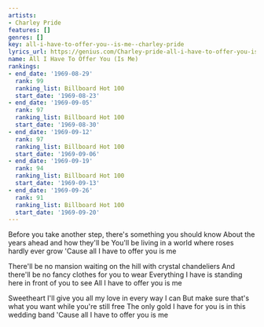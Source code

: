 ```yaml
---
artists:
- Charley Pride
features: []
genres: []
key: all-i-have-to-offer-you--is-me--charley-pride
lyrics_url: https://genius.com/Charley-pride-all-i-have-to-offer-you-is-me-lyrics
name: All I Have To Offer You (Is Me)
rankings:
- end_date: '1969-08-29'
  rank: 99
  ranking_list: Billboard Hot 100
  start_date: '1969-08-23'
- end_date: '1969-09-05'
  rank: 97
  ranking_list: Billboard Hot 100
  start_date: '1969-08-30'
- end_date: '1969-09-12'
  rank: 97
  ranking_list: Billboard Hot 100
  start_date: '1969-09-06'
- end_date: '1969-09-19'
  rank: 94
  ranking_list: Billboard Hot 100
  start_date: '1969-09-13'
- end_date: '1969-09-26'
  rank: 91
  ranking_list: Billboard Hot 100
  start_date: '1969-09-20'
---
```

Before you take another step, there's something you should know
About the years ahead and how they'll be
You'll be living in a world where roses hardly ever grow
'Cause all I have to offer you is me


There'll be no mansion waiting on the hill with crystal chandeliers
And there'll be no fancy clothes for you to wear
Everything I have is standing here in front of you to see
All I have to offer you is me


Sweetheart I'll give you all my love in every way I can
But make sure that's what you want while you're still free
The only gold I have for you is in this wedding band
'Cause all I have to offer you is me
